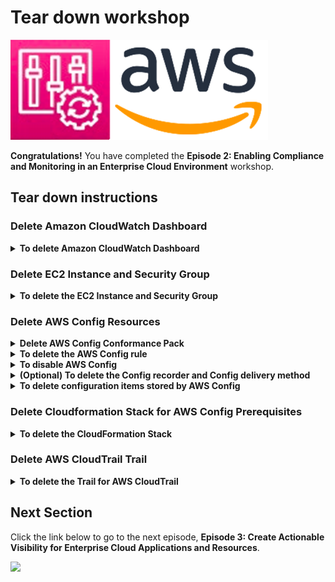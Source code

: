# Tear down workshop

![](media/config-aws-logo.png)

**Congratulations!** You have completed the **Episode 2: Enabling Compliance and Monitoring in an Enterprise Cloud Environment** workshop.

## Tear down instructions

### Delete Amazon CloudWatch Dashboard

<details>
<summary><b>To delete Amazon CloudWatch Dashboard</b></summary><p>

1. Open the Amazon CloudWatch console at https://console.aws.amazon.com/cloudwatch/.
1. In the navigation pane, choose **Dashboard**.
1. Click on the **WorkshopDashboard** Dashboard.
1. Select **Actions | Delete dashboard**.
1. Click **Delete** Button

</p></details>

### Delete EC2 Instance and Security Group

<details>
<summary><b>To delete the EC2 Instance and Security Group</b></summary><p>

1. Open the Amazon EC2 console at https://console.aws.amazon.com/ec2/.
1. In the navigation pane, choose **Instances**.
1. Select on the EC2 Instance that was created and Click **Instance state | Terminate Instance**.
1. Click the **Terminate** Button.
1. In the navigation pane, choose **Security Groups**.
1. Select the **workshop-securitygroup** Security Group and Click **Actions | Delete security groups**.
1. Click **Delete** Button
</p></details>

### Delete AWS Config Resources

<details>
<summary><b>Delete AWS Config Conformance Pack</b></summary><p>

1. Open the AWS Config console at https://console.aws.amazon.com/config/.
1. In the navigation pane, choose **Conformance packs**.
1. Select the Conformance pack and click **Actions | delete**.
1. Enter the phrase ```Delete``` to confirm this action and click **Delete**.
</p></details>
<details>
<summary><b>To delete the AWS Config rule</b></summary><p>

1. In the navigation pane, choose **Rules**.
1. Click on the **Rule**.
1. Under the **Remediation action section** click **Delete**.
1. Enter the phrase ```Delete``` to confirm this action and click **Delete**.
1. Click Actions | Delete rule.
1. Enter the phrase ```Delete``` to confirm this action and click **Delete**.
</p></details>

<details>
<summary><b>To disable AWS Config</b></summary><p>

1. In the navigation pane, choose **Settings**.
1. Click **Edit**.
1. Uncheck the **Enable recording** check box.
1. Click **Save**.
</p></details>

<details>
<summary><b>(Optional) To delete the Config recorder and Config delivery method</b></summary><p>

To delete the Config recorder and Config delivery channel, perform the following steps using AWS CloudShell:

From the AWS Management Console, you can launch AWS CloudShell by choosing the following options available on the navigation bar:

1. Choose the AWS CloudShell icon.
2. Start typing "cloudshell" in Search box and then choose the CloudShell option.

![](https://docs.aws.amazon.com/cloudshell/latest/userguide/images/launch_options.png)

1. To delete the Config recorder, enter the following command:
    
    ```aws configservice delete-configuration-recorder --configuration-recorder-name default```

1. To delete the Config delivery channel, enter the following command:

    ```aws configservice delete-delivery-channel --delivery-channel-name default```
    
1. Return to the AWS Config console to confirm Config is no longer enabled. If you see the **Set up AWS Config** page, then Config has successfully been disabled.

</p></details>

<details>
<summary><b>To delete configuration items stored by AWS Config</b></summary><p>

1. Open the Amazon S3 console at https://s3.console.aws.amazon.com/s3.
1. Choose the S3 bucket created by AWS Config Setup. The name will be similar to ```config-bucket-123456789012```.
1. Choose **Empty**.

    1. On the **Empty bucket** page, type **permanently delete** to confirm deletion of the objects in the S3 bucket.
    1. Choose **Empty**.

1. Choose the S3 bucket created by AWS Config Setup. The name will be similar to ```config-bucket-123456789012```.
1. Choose **Delete**.
    
    1. On the **Delete bucket** page, type the name of the S3 bucket to confirm deletion of the S3 bucket.
    1. Choose **Delete bucket**.

</p></details>

### Delete Cloudformation Stack for AWS Config Prerequisites

<details>
<summary><b>To delete the CloudFormation Stack</b></summary><p>

1. Open the AWS CloudFormation console at https://console.aws.amazon.com/cloudformation/.
1. Choose the stack created and click **Delete**.
1. Click **Delete Stack**.
</p></details>

### Delete AWS CloudTrail Trail

<details>
<summary><b>To delete the Trail for AWS CloudTrail</b></summary><p>

1. Open the AWS CloudTrail console at https://console.aws.amazon.com/cloudtrail/.
1. In the navigation pane, choose **Trails**.
1. Select the trail the was created for the workshop and click **Delete**.
1. Click **Delete**.

</p></details>


## Next Section

Click the link below to go to the next episode, **Episode 3: Create Actionable Visibility for Enterprise Cloud Applications and Resources**.

[![](media/.png)](/episode-03-step-00.md)